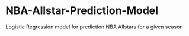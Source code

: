 # NBA-Allstar-Prediction-Model
Logistic Regression model for prediction NBA Allstars for a given season
